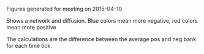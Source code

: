 Figures generated for meeting on 2015-04-10

Shows a network and diffusion.
Blue colors mean more negative, red colors mean more positive

The calculations are the difference between the average pos and neg bank for each time tick.